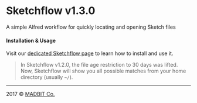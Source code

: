 # Sketchflow v1.3.0
A simple Alfred workflow for quickly locating and opening Sketch files

#### Installation & Usage
Visit our [dedicated Sketchflow page](https://madbitco.github.io/sketchflow) to learn how to install and use it.

> In Sketchflow v1.2.0, the file age restriction to 30 days was lifted. Now, Sketchflow will show you all possible matches from your home directory (usually `~/`).

---

2017 &copy; [MADBIT Co.](https://madbit.co)
